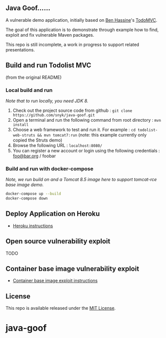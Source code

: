 ## Java Goof......

A vulnerable demo application, initially based on [Ben Hassine](https://github.com/benas/)'s [TodoMVC](https://github.com/benas/todolist-mvc). 

The goal of this application is to demonstrate through example how to find, exploit and fix vulnerable Maven packages. 

This repo is still incomplete, a work in progress to support related presentations.


## Build and run Todolist MVC

(from the original README)

### Local build and run

*Note that to run locally, you need JDK 8.*

1.  Check out the project source code from github : `git clone https://github.com/snyk/java-goof.git`
2.  Open a terminal and run the following command from root directory : `mvn install`
3.  Choose a web framework to test and run it. For example : `cd todolist-web-struts && mvn tomcat7:run` (note: this example currently only copied the Struts demo)
4.  Browse the following URL : `localhost:8080/`
5.  You can register a new account or login using the following credentials : foo@bar.org / foobar

### Build and run with docker-compose

*Note, we run build on and a Tomcat 8.5 image here to support tomcat-rce base image demo.*
```bash
docker-compose up --build
docker-compose down
```

## Deploy Application on Heroku

- [Heroku instructions](DEPLOY_HEROKU.md)

## Open source vulnerability exploit

TODO

## Container base image vulnerability exploit

- [Container base image exploit instructions](exploits/tomcat-rce/README.md)

## License
This repo is available released under the [MIT License](http://opensource.org/licenses/mit-license.php/).
# java-goof
